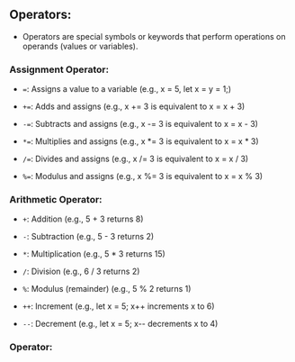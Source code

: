 ## Operators:
- Operators are special symbols or keywords that perform operations on operands (values or variables).

### Assignment Operator:
- `=`: Assigns a value to a variable 
       (e.g., x = 5, let x = y = 1;)

- `+=`: Adds and assigns 
        (e.g., x += 3 is equivalent to x = x + 3)

- `-=`: Subtracts and assigns 
        (e.g., x -= 3 is equivalent to x = x - 3)

- `*=`: Multiplies and assigns 
        (e.g., x *= 3 is equivalent to x = x * 3)

- `/=`: Divides and assigns 
        (e.g., x /= 3 is equivalent to x = x / 3)

- `%=`: Modulus and assigns 
        (e.g., x %= 3 is equivalent to x = x % 3)


### Arithmetic Operator:
- `+`: Addition 
       (e.g., 5 + 3 returns 8)

- `-`: Subtraction 
       (e.g., 5 - 3 returns 2)

- `*`: Multiplication 
       (e.g., 5 * 3 returns 15)

- `/`: Division 
       (e.g., 6 / 3 returns 2)

- `%`: Modulus (remainder) 
       (e.g., 5 % 2 returns 1)

- `++`: Increment 
        (e.g., let x = 5; x++ increments x to 6)

- `--`: Decrement 
        (e.g., let x = 5; x-- decrements x to 4)

### Operator: